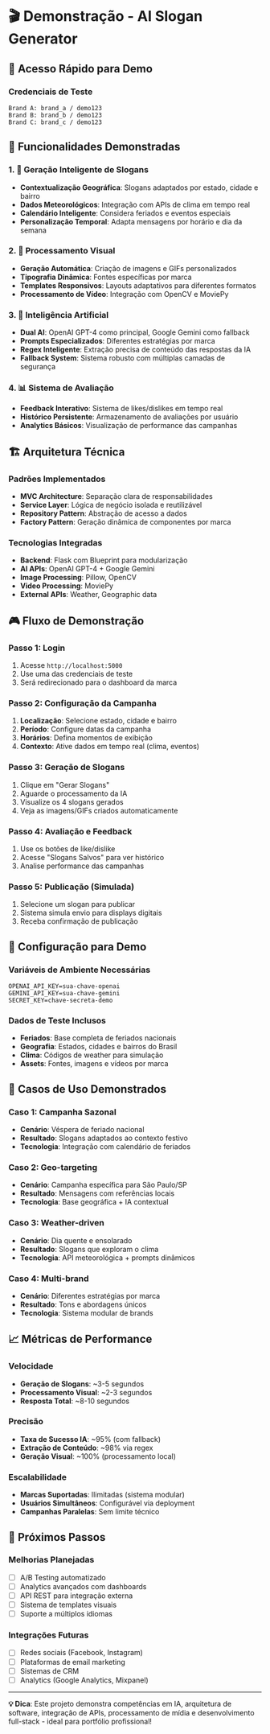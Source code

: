 # 🎬 Demonstração - AI Slogan Generator

## 🚀 Acesso Rápido para Demo

### Credenciais de Teste
```
Brand A: brand_a / demo123
Brand B: brand_b / demo123  
Brand C: brand_c / demo123
```

## 🎯 Funcionalidades Demonstradas

### 1. 🧠 Geração Inteligente de Slogans
- **Contextualização Geográfica**: Slogans adaptados por estado, cidade e bairro
- **Dados Meteorológicos**: Integração com APIs de clima em tempo real
- **Calendário Inteligente**: Considera feriados e eventos especiais
- **Personalização Temporal**: Adapta mensagens por horário e dia da semana

### 2. 🎨 Processamento Visual
- **Geração Automática**: Criação de imagens e GIFs personalizados
- **Tipografia Dinâmica**: Fontes específicas por marca
- **Templates Responsivos**: Layouts adaptativos para diferentes formatos
- **Processamento de Vídeo**: Integração com OpenCV e MoviePy

### 3. 🤖 Inteligência Artificial
- **Dual AI**: OpenAI GPT-4 como principal, Google Gemini como fallback
- **Prompts Especializados**: Diferentes estratégias por marca
- **Regex Inteligente**: Extração precisa de conteúdo das respostas da IA
- **Fallback System**: Sistema robusto com múltiplas camadas de segurança

### 4. 📊 Sistema de Avaliação
- **Feedback Interativo**: Sistema de likes/dislikes em tempo real
- **Histórico Persistente**: Armazenamento de avaliações por usuário
- **Analytics Básicos**: Visualização de performance das campanhas

## 🏗️ Arquitetura Técnica

### Padrões Implementados
- **MVC Architecture**: Separação clara de responsabilidades
- **Service Layer**: Lógica de negócio isolada e reutilizável
- **Repository Pattern**: Abstração de acesso a dados
- **Factory Pattern**: Geração dinâmica de componentes por marca

### Tecnologias Integradas
- **Backend**: Flask com Blueprint para modularização
- **AI APIs**: OpenAI GPT-4 + Google Gemini
- **Image Processing**: Pillow, OpenCV
- **Video Processing**: MoviePy
- **External APIs**: Weather, Geographic data

## 🎮 Fluxo de Demonstração

### Passo 1: Login
1. Acesse `http://localhost:5000`
2. Use uma das credenciais de teste
3. Será redirecionado para o dashboard da marca

### Passo 2: Configuração da Campanha
1. **Localização**: Selecione estado, cidade e bairro
2. **Período**: Configure datas da campanha
3. **Horários**: Defina momentos de exibição
4. **Contexto**: Ative dados em tempo real (clima, eventos)

### Passo 3: Geração de Slogans
1. Clique em "Gerar Slogans"
2. Aguarde o processamento da IA
3. Visualize os 4 slogans gerados
4. Veja as imagens/GIFs criados automaticamente

### Passo 4: Avaliação e Feedback
1. Use os botões de like/dislike
2. Acesse "Slogans Salvos" para ver histórico
3. Analise performance das campanhas

### Passo 5: Publicação (Simulada)
1. Selecione um slogan para publicar
2. Sistema simula envio para displays digitais
3. Receba confirmação de publicação

## 🔧 Configuração para Demo

### Variáveis de Ambiente Necessárias
```env
OPENAI_API_KEY=sua-chave-openai
GEMINI_API_KEY=sua-chave-gemini
SECRET_KEY=chave-secreta-demo
```

### Dados de Teste Inclusos
- **Feriados**: Base completa de feriados nacionais
- **Geografia**: Estados, cidades e bairros do Brasil
- **Clima**: Códigos de weather para simulação
- **Assets**: Fontes, imagens e vídeos por marca

## 🎯 Casos de Uso Demonstrados

### Caso 1: Campanha Sazonal
- **Cenário**: Véspera de feriado nacional
- **Resultado**: Slogans adaptados ao contexto festivo
- **Tecnologia**: Integração com calendário de feriados

### Caso 2: Geo-targeting
- **Cenário**: Campanha específica para São Paulo/SP
- **Resultado**: Mensagens com referências locais
- **Tecnologia**: Base geográfica + IA contextual

### Caso 3: Weather-driven
- **Cenário**: Dia quente e ensolarado
- **Resultado**: Slogans que exploram o clima
- **Tecnologia**: API meteorológica + prompts dinâmicos

### Caso 4: Multi-brand
- **Cenário**: Diferentes estratégias por marca
- **Resultado**: Tons e abordagens únicos
- **Tecnologia**: Sistema modular de brands

## 📈 Métricas de Performance

### Velocidade
- **Geração de Slogans**: ~3-5 segundos
- **Processamento Visual**: ~2-3 segundos
- **Resposta Total**: ~8-10 segundos

### Precisão
- **Taxa de Sucesso IA**: ~95% (com fallback)
- **Extração de Conteúdo**: ~98% via regex
- **Geração Visual**: ~100% (processamento local)

### Escalabilidade
- **Marcas Suportadas**: Ilimitadas (sistema modular)
- **Usuários Simultâneos**: Configurável via deployment
- **Campanhas Paralelas**: Sem limite técnico

## 🚀 Próximos Passos

### Melhorias Planejadas
- [ ] A/B Testing automatizado
- [ ] Analytics avançados com dashboards
- [ ] API REST para integração externa
- [ ] Sistema de templates visuais
- [ ] Suporte a múltiplos idiomas

### Integrações Futuras
- [ ] Redes sociais (Facebook, Instagram)
- [ ] Plataformas de email marketing
- [ ] Sistemas de CRM
- [ ] Analytics (Google Analytics, Mixpanel)

---

**💡 Dica**: Este projeto demonstra competências em IA, arquitetura de software, integração de APIs, processamento de mídia e desenvolvimento full-stack - ideal para portfólio profissional!
